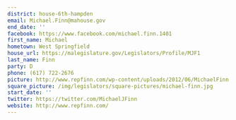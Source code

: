 ```yaml
---
district: house-6th-hampden
email: Michael.Finn@mahouse.gov
end_date: ''
facebook: https://www.facebook.com/michael.finn.1401
first_name: Michael
hometown: West Springfield
house_url: https://malegislature.gov/Legislators/Profile/MJF1
last_name: Finn
party: D
phone: (617) 722-2676
picture: http://www.repfinn.com/wp-content/uploads/2012/06/MichaelFinn.jpeg.jpg
square_picture: /img/legislators/square-pictures/michael-finn.jpg
start_date: ''
twitter: https://twitter.com/MichaelJFinn
website: http://www.repfinn.com/
---
```

